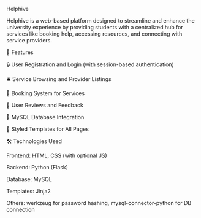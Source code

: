 Helphive

Helphive is a web-based platform designed to streamline and enhance the university experience by providing students with a centralized hub for services like booking help, accessing resources, and connecting with service providers.

🚀 Features

🔒 User Registration and Login (with session-based authentication)

🛎️ Service Browsing and Provider Listings

📅 Booking System for Services

💬 User Reviews and Feedback

🧾 MySQL Database Integration

🎨 Styled Templates for All Pages


🛠️ Technologies Used

Frontend: HTML, CSS (with optional JS)

Backend: Python (Flask)

Database: MySQL

Templates: Jinja2

Others: werkzeug for password hashing, mysql-connector-python for DB connection
